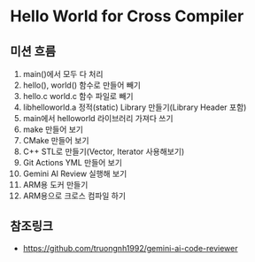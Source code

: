 # Hello World for Cross Compiler

## 미션 흐름
1. main()에서 모두 다 처리
1. hello(), world() 함수로 만들어 빼기
1. hello.c world.c 함수 파일로 빼기
1. libhelloworld.a 정적(static) Library 만들기(Library Header 포함)
1. main에서 helloworld 라이브러리 가져다 쓰기
1. make 만들어 보기
1. CMake 만들어 보기
1. C++ STL로 만들기(Vector, Iterator 사용해보기)
1. Git Actions YML 만들어 보기
1. Gemini AI Review 실행해 보기
1. ARM용 도커 만들기
1. ARM용으로 크로스 컴파일 하기

## 참조링크
* https://github.com/truongnh1992/gemini-ai-code-reviewer
